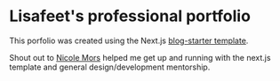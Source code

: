 # Lisafeet's professional portfolio

This porfolio was created using the Next.js [blog-starter template](https://github.com/vercel/next.js/tree/canary/examples/blog-starter).

Shout out to [Nicole Mors](https://github.com/nicolemors) helped me get up and running with the next.js template and general design/development mentorship.
